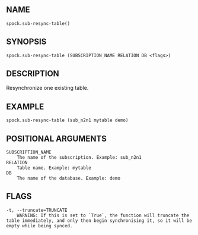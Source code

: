 ## NAME

`spock.sub-resync-table()`

## SYNOPSIS

`spock.sub-resync-table (SUBSCRIPTION_NAME RELATION DB <flags>)`
 
## DESCRIPTION

Resynchronize one existing table. 

## EXAMPLE

`spock.sub-resync-table (sub_n2n1 mytable demo)`
 
## POSITIONAL ARGUMENTS
    SUBSCRIPTION_NAME
        The name of the subscription. Example: sub_n2n1
    RELATION
        Table name. Example: mytable
    DB
        The name of the database. Example: demo
 
## FLAGS
    -t, --truncate=TRUNCATE
        WARNING: If this is set to `True`, the function will truncate the table immediately, and only then begin synchronising it, so it will be empty while being synced.
    
